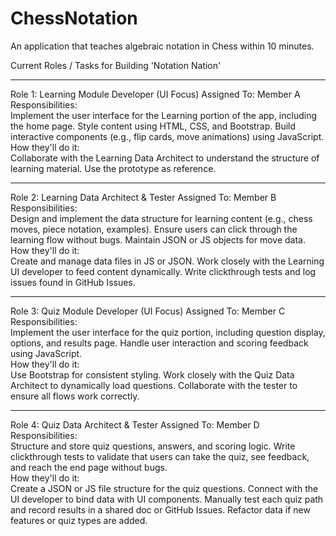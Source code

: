 # ChessNotation
An application that teaches algebraic notation in Chess within 10 minutes.

Current Roles / Tasks for Building 'Notation Nation'
<hr>
Role 1: Learning Module Developer (UI Focus)
Assigned To: Member A <br>
Responsibilities:<br>
Implement the user interface for the Learning portion of the app, including the home page.
Style content using HTML, CSS, and Bootstrap.
Build interactive components (e.g., flip cards, move animations) using JavaScript.
<br>
How they'll do it:<br>
Collaborate with the Learning Data Architect to understand the structure of learning material.
Use the prototype as reference.<br>
<hr>
Role 2: Learning Data Architect & Tester
Assigned To: Member B <br>
Responsibilities:<br>
Design and implement the data structure for learning content (e.g., chess moves, piece notation, examples).
Ensure users can click through the learning flow without bugs.
Maintain JSON or JS objects for move data.
<br>
How they'll do it:<br>
Create and manage data files in JS or JSON.
Work closely with the Learning UI developer to feed content dynamically.
Write clickthrough tests and log issues found in GitHub Issues.
<hr>
Role 3: Quiz Module Developer (UI Focus)
Assigned To: Member C <br>
Responsibilities:<br>
Implement the user interface for the quiz portion, including question display, options, and results page.
Handle user interaction and scoring feedback using JavaScript.
<br>
How they'll do it:<br>
Use Bootstrap for consistent styling.
Work closely with the Quiz Data Architect to dynamically load questions.
Collaborate with the tester to ensure all flows work correctly.
<hr>
Role 4: Quiz Data Architect & Tester
Assigned To: Member D<br>
Responsibilities:<br>
Structure and store quiz questions, answers, and scoring logic.
Write clickthrough tests to validate that users can take the quiz, see feedback, and reach the end page without bugs.
<br>
How they'll do it:<br>
Create a JSON or JS file structure for the quiz questions.
Connect with the UI developer to bind data with UI components.
Manually test each quiz path and record results in a shared doc or GitHub Issues.
Refactor data if new features or quiz types are added.

  

